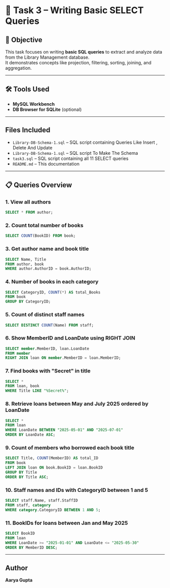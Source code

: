 
# 📘 Task 3 – Writing Basic SELECT Queries

## 🎯 Objective
This task focuses on writing **basic SQL queries** to extract and analyze data from the Library Management database.  
It demonstrates concepts like projection, filtering, sorting, joining, and aggregation.

---

## 🛠 Tools Used
- **MySQL Workbench**
- **DB Browser for SQLite** (optional)

---

##  Files Included
- `Library-DB-Schema-1.sql` – SQL script containing Queries Like Insert , Delete And Update
- `Library-DB-Schema-1.sql` – SQL script To Make The Schema
- `task3.sql` – SQL script containing all 11 SELECT queries
- `README.md` – This documentation


---

## 📋 Queries Overview

### 1. View all authors
```sql
SELECT * FROM author;
```

### 2. Count total number of books
```sql
SELECT COUNT(BookID) FROM book;
```

### 3. Get author name and book title
```sql
SELECT Name, Title 
FROM author, book 
WHERE author.AuthorID = book.AuthorID;
```

### 4. Number of books in each category
```sql
SELECT CategoryID, COUNT(*) AS total_Books 
FROM book 
GROUP BY CategoryID;
```

### 5. Count of distinct staff names
```sql
SELECT DISTINCT COUNT(Name) FROM staff;
```

### 6. Show MemberID and LoanDate using RIGHT JOIN
```sql
SELECT member.MemberID, loan.LoanDate 
FROM member 
RIGHT JOIN loan ON member.MemberID = loan.MemberID;
```

### 7. Find books with "Secret" in title
```sql
SELECT * 
FROM loan, book 
WHERE Title LIKE "%Secret%";
```

### 8. Retrieve loans between May and July 2025 ordered by LoanDate
```sql
SELECT * 
FROM loan 
WHERE LoanDate BETWEEN "2025-05-01" AND "2025-07-01" 
ORDER BY LoanDate ASC;
```

### 9. Count of members who borrowed each book title
```sql
SELECT Title, COUNT(MemberID) AS total_ID 
FROM book 
LEFT JOIN loan ON book.BookID = loan.BookID 
GROUP BY Title 
ORDER BY Title ASC;
```

### 10. Staff names and IDs with CategoryID between 1 and 5
```sql
SELECT staff.Name, staff.StaffID 
FROM staff, category 
WHERE category.CategoryID BETWEEN 1 AND 5;
```

### 11. BookIDs for loans between Jan and May 2025
```sql
SELECT BookID 
FROM loan 
WHERE LoanDate >= "2025-01-01" AND LoanDate <= "2025-05-30" 
ORDER BY MemberID DESC;
```

---

##  Author

**Aarya Gupta**  
